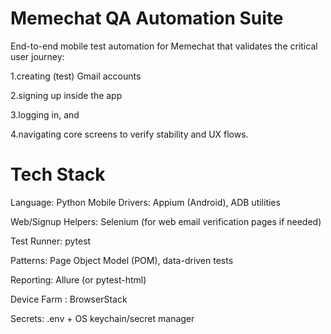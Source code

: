 # Memechat QA Automation Suite

End-to-end mobile test automation for Memechat that validates the critical user journey:
  
  1.creating (test) Gmail accounts
  
  2.signing up inside the app
  
  3.logging in, and
  
  4.navigating core screens to verify stability and UX flows.



# Tech Stack

Language: Python
Mobile Drivers: Appium (Android), ADB utilities

Web/Signup Helpers: Selenium (for web email verification pages if needed)

Test Runner: pytest

Patterns: Page Object Model (POM), data-driven tests

Reporting: Allure (or pytest-html)

Device Farm : BrowserStack

Secrets: .env + OS keychain/secret manager
